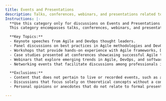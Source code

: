 ```yaml
---
title: Events and Presentations
description: Talks, conferences, webinars, and presentations related to Agile, DevOps, and software engineering.
Instructions: |-
  **Use this category only for discussions on Events and Presentations.**  
  This category encompasses talks, conferences, webinars, and presentations that focus on Agile, DevOps, and software engineering. The purpose is to share insights, experiences, and knowledge from industry experts and practitioners, fostering a community of learning and collaboration.

  **Key Topics:**
  - Keynote speeches from Agile and DevOps thought leaders.
  - Panel discussions on best practices in Agile methodologies and DevOps practices.
  - Workshops that provide hands-on experience with Agile frameworks, DevOps tools, and techniques.
  - Case studies presented at conferences showcasing successful Agile transformations or DevOps implementations.
  - Webinars that explore emerging trends in Agile, DevOps, and software engineering.
  - Networking events that facilitate discussions among professionals in the Agile and DevOps communities.

  **Exclusions:**
  - Content that does not pertain to live or recorded events, such as articles or blog posts that do not reference specific presentations or talks.
  - Discussions that focus solely on theoretical concepts without a connection to actual events or presentations.
  - Personal opinions or anecdotes that do not relate to formal presentations or structured learning experiences.

---
```


